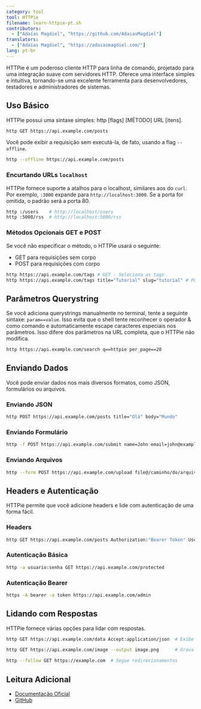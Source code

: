 ```yaml
---
category: tool
tool: HTTPie
filename: learn-httpie-pt.sh
contributors:
  - ["Adaías Magdiel", "https://github.com/AdaiasMagdiel"]
translators:
  - ["Adaías Magdiel", "https://adaiasmagdiel.com/"]
lang: pt-br
---
```


HTTPie é um poderoso cliente HTTP para linha de comando, projetado para uma
integração suave com servidores HTTP. Oferece uma interface simples e intuitiva,
tornando-se uma excelente ferramenta para desenvolvedores, testadores e administradores de sistemas.

## Uso Básico

HTTPie possui uma sintaxe simples: http [flags] [MÉTODO] URL [itens].

```bash
http GET https://api.example.com/posts
```

Você pode exibir a requisição sem executá-la, de fato, usando a flag `--offline`.

```bash
http --offline https://api.example.com/posts
```

### Encurtando URLs `localhost`

HTTPie fornece suporte a atalhos para o localhost, similares aos do `curl`. Por exemplo, `:3000`
expande para `http://localhost:3000`. Se a porta for omitida, o padrão será a porta 80.

```bash
http :/users    # http://localhost/users
http :5000/rss  # http://localhost:5000/rss
```

### Métodos Opcionais GET e POST

Se você não especificar o método, o HTTPie usará o seguinte:

- GET para requisições sem corpo
- POST para requisições com corpo

```bash
http https://api.example.com/tags # GET - Seleciona as tags
http https://api.example.com/tags title="Tutorial" slug="tutorial" # POST - Cria uma nova tag
```

## Parâmetros Querystring

Se você adiciona querystrings manualmente no terminal, tente a seguinte sintaxe:
`param==value`. Isso evita que o shell tente reconhecer o operador & como comando
e automaticamente escape caracteres especiais nos parâmetros.
Isso difere dos parâmetros na URL completa, que o HTTPie não modifica.

```bash
http https://api.example.com/search q==httpie per_page==20
```

## Enviando Dados

Você pode enviar dados nos mais diversos formatos, como JSON, formulários ou arquivos.

### Enviando JSON

```bash
http POST https://api.example.com/posts title="Olá" body="Mundo"
```

### Enviando Formulário

```bash
http -f POST https://api.example.com/submit name=John email=john@example.com
```

### Enviando Arquivos

```bash
http --form POST https://api.example.com/upload file@/caminho/do/arquivo.txt
```

## Headers e Autenticação

HTTPie permite que você adicione headers e lide com autenticação de uma forma fácil.

### Headers

```bash
http GET https://api.example.com/posts Authorization:"Bearer Token" User-Agent:"HTTPie"
```

### Autenticação Básica

```bash
http -a usuario:senha GET https://api.example.com/protected
```

### Autenticação Bearer

```bash
https -A bearer -a token https://api.example.com/admin
```

## Lidando com Respostas

HTTPie fornece várias opções para lidar com respostas.

```bash
http GET https://api.example.com/data Accept:application/json  # Exibe o JSON de uma forma legível

http GET https://api.example.com/image --output image.png      # Grava a resposta em um arquivo

http --follow GET https://example.com  # Segue redirecionamentos
```

## Leitura Adicional

- [Documentação Oficial](https://httpie.io/docs/cli)
- [GitHub](https://github.com/httpie)

